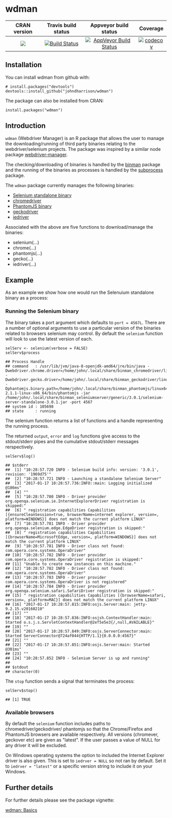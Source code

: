 wdman
==========================
| CRAN version       | Travis build status   | Appveyor build status   | Coverage |
| :-------------: |:-------------:|:-------------:|:-------------:|
| [![](http://www.r-pkg.org/badges/version/wdman)](https://CRAN.R-project.org/package=wdman) | [![Build Status](https://travis-ci.org/johndharrison/binman.svg?branch=master)](https://travis-ci.org/johndharrison/wdman) | [![AppVeyor Build Status](https://ci.appveyor.com/api/projects/status/github/johndharrison/wdman?branch=master&svg=true)](https://ci.appveyor.com/project/johndharrison/wdman) | [![codecov](https://codecov.io/gh/johndharrison/wdman/branch/master/graph/badge.svg)](https://codecov.io/gh/johndharrison/wdman)|

## Installation

You can install wdman from github with:


```
# install.packages("devtools")
devtools::install_github("johndharrison/wdman")
```
The package can also be installed from CRAN:

```
install.packages("wdman")
```

## Introduction

`wdman` (Webdriver Manager) is an R package that allows the user to manage
the downloading/running of third party binaries relating to the webdriver/selenium
projects. The package was inspired by a similar node package 
[webdriver-manager](https://www.npmjs.com/package/webdriver-manager).

The checking/downloading of binaries is handled by the [binman](https://github.com/johndharrison/binman) package and the
running of the binaries as processes is handled by the [subprocess](https://github.com/lbartnik/subprocess) package.


The `wdman` package currently manages the following binaries:

* [Selenium standalone binary](http://selenium-release.storage.googleapis.com/index.html)
* [chromedriver](https://chromedriver.storage.googleapis.com/index.html)
* [PhantomJS binary](http://phantomjs.org/download.html)
* [geckodriver](https://github.com/mozilla/geckodriver/releases)
* [iedriver](https://github.com/SeleniumHQ/selenium/wiki/InternetExplorerDriver)

Associated with the above are five functions to download/manage the binaries:

* selenium(...)
* chrome(...)
* phantomjs(...)
* gecko(...)
* iedriver(...)


## Example

As an example we show how one would run the Selenuium standalone binary
as a process:

### Running the Selenium binary

The binary takes a port argument which defaults to `port = 4567L`. There
are a number of optional arguments to use a particular version of the
binaries related to browsers selenium may control. By default the
`selenium` function will look to use the latest version of each. 

```
selServ <- selenium(verbose = FALSE)
selServ$process

## Process Handle
## command   : /usr/lib/jvm/java-8-openjdk-amd64/jre/bin/java -Dwebdriver.chrome.driver=/home/john/.local/share/binman_chromedriver/linux64/2.27/chromedriver -Dwebdriver.gecko.driver=/home/john/.local/share/binman_geckodriver/linux64/0.13.0/geckodriver -Dphantomjs.binary.path=/home/john/.local/share/binman_phantomjs/linux64/2.1.1/phantomjs-2.1.1-linux-x86_64/bin/phantomjs -jar /home/john/.local/share/binman_seleniumserver/generic/3.0.1/selenium-server-standalone-3.0.1.jar -port 4567
## system id : 105698
## state     : running
```

The selenium function returns a list of functions and a handle representing 
the running process.

The returned `output`, `error` and `log` functions give access to the 
stdout/stderr pipes and the cumulative stdout/stderr messages rerspectively.

```
selServ$log()

## $stderr
##  [1] "10:28:57.720 INFO - Selenium build info: version: '3.0.1', revision: '1969d75'"                                                                                          
##  [2] "10:28:57.721 INFO - Launching a standalone Selenium Server"                                                                                                              
##  [3] "2017-01-17 10:28:57.736:INFO::main: Logging initialized @186ms"                                                                                                          
##  [4] ""                                                                                                                                                                        
##  [5] "10:28:57.780 INFO - Driver provider org.openqa.selenium.ie.InternetExplorerDriver registration is skipped:"                                                              
##  [6] " registration capabilities Capabilities [{ensureCleanSession=true, browserName=internet explorer, version=, platform=WINDOWS}] does not match the current platform LINUX"
##  [7] "10:28:57.781 INFO - Driver provider org.openqa.selenium.edge.EdgeDriver registration is skipped:"                                                                        
##  [8] " registration capabilities Capabilities [{browserName=MicrosoftEdge, version=, platform=WINDOWS}] does not match the current platform LINUX"                             
##  [9] "10:28:57.781 INFO - Driver class not found: com.opera.core.systems.OperaDriver"                                                                                          
## [10] "10:28:57.782 INFO - Driver provider com.opera.core.systems.OperaDriver registration is skipped:"                                                                         
## [11] "Unable to create new instances on this machine."                                                                                                                         
## [12] "10:28:57.782 INFO - Driver class not found: com.opera.core.systems.OperaDriver"                                                                                          
## [13] "10:28:57.783 INFO - Driver provider com.opera.core.systems.OperaDriver is not registered"                                                                                
## [14] "10:28:57.784 INFO - Driver provider org.openqa.selenium.safari.SafariDriver registration is skipped:"                                                                    
## [15] " registration capabilities Capabilities [{browserName=safari, version=, platform=MAC}] does not match the current platform LINUX"                                        
## [16] "2017-01-17 10:28:57.815:INFO:osjs.Server:main: jetty-9.2.15.v20160210"                                                                                                   
## [17] ""                                                                                                                                                                        
## [18] "2017-01-17 10:28:57.836:INFO:osjsh.ContextHandler:main: Started o.s.j.s.ServletContextHandler@2ef5e5e3{/,null,AVAILABLE}"                                                
## [19] ""                                                                                                                                                                        
## [20] "2017-01-17 10:28:57.849:INFO:osjs.ServerConnector:main: Started ServerConnector@724af044{HTTP/1.1}{0.0.0.0:4567}"                                                        
## [21] ""                                                                                                                                                                        
## [22] "2017-01-17 10:28:57.851:INFO:osjs.Server:main: Started @301ms"                                                                                                           
## [23] ""                                                                                                                                                                        
## [24] "10:28:57.852 INFO - Selenium Server is up and running"                                                                                                                   
## 
## $stdout
## character(0)
```

The `stop` function sends a signal that terminates the process:

```
selServ$stop()

## [1] TRUE
```

### Available browsers

By default the `selenium` function includes paths to chromedriver/geckodriver/
phantomjs so that the Chrome/Firefox and PhantomJS browsers are available 
respectively. All versions (chromever, geckover etc) are given as "latest". 
If the user passes a value of NULL for any driver it will be excluded.

On Windows operating systems the option to included the Internet Explorer
driver is also given. This is set to `iedrver = NULL` so not ran by default.
Set it to `iedrver = "latest"` or a specific version string to include it
on your Windows.

## Further details

For further details please see the package vignette:

[wdman: Basics](http://rpubs.com/johndharrison/wdman-Basics)
